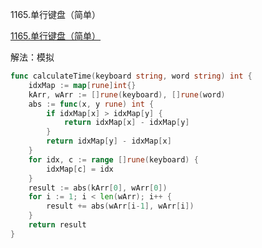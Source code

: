 1165.单行键盘（简单）

[1165.单行键盘（简单）](https://leetcode.cn/problems/single-row-keyboard/)



解法：模拟



```go
func calculateTime(keyboard string, word string) int {
	idxMap := map[rune]int{}
	kArr, wArr := []rune(keyboard), []rune(word)
	abs := func(x, y rune) int {
		if idxMap[x] > idxMap[y] {
			return idxMap[x] - idxMap[y]
		}
		return idxMap[y] - idxMap[x]
	}
	for idx, c := range []rune(keyboard) {
		idxMap[c] = idx
	}
	result := abs(kArr[0], wArr[0])
	for i := 1; i < len(wArr); i++ {
		result += abs(wArr[i-1], wArr[i])
	}
	return result
}
```
